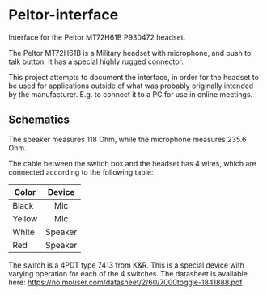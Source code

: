 # Peltor-interface
Interface for the Peltor MT72H61B P930472 headset.

The Peltor MT72H61B is a Military headset with microphone, and push to talk button. It has a special highly rugged connector.

This project attempts to document the interface, in order for the headset to be used for applications outside of what was probably originally intended by the manufacturer. E.g. to connect it to a PC for use in online meetings.

## Schematics

The speaker measures 118 Ohm, while the microphone measures 235.6 Ohm.


The cable between the switch box and the headset has 4 wires, which are connected according to the following table:

| Color         | Device        |
| ------------- |:-------------:|
| Black         | Mic           |
| Yellow        | Mic           |
| White         | Speaker       |
| Red           | Speaker       |
 
The switch is a 4PDT type 7413 from K&R. This is a special device with varying operation for each of the 4 switches. The datasheet is available here: https://no.mouser.com/datasheet/2/60/7000toggle-1841888.pdf
